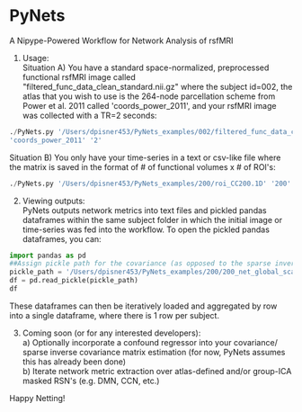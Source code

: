 # PyNets
A Nipype-Powered Workflow for Network Analysis of rsfMRI

1. Usage:\
Situation A) You have a standard space-normalized, preprocessed functional rsfMRI image called 
"filtered_func_data_clean_standard.nii.gz" where the subject id=002, the atlas that you wish to
use is the 264-node parcellation scheme from Power et al. 2011 called 'coords_power_2011', and
your rsfMRI image was collected with a TR=2 seconds:

```python
./PyNets.py '/Users/dpisner453/PyNets_examples/002/filtered_func_data_clean_standard.nii.gz' '002' \
'coords_power_2011' '2'
```

Situation B) You only have your time-series in a text or csv-like file where the matrix is saved
in the format of # of functional volumes x # of ROI's:

```python
./PyNets.py '/Users/dpisner453/PyNets_examples/200/roi_CC200.1D' '200'
```

2. Viewing outputs:\
PyNets outputs network metrics into text files and pickled pandas dataframes within the same subject folder 
in which the initial image or time-series was fed into the workflow. To open the pickled pandas dataframes, 
you can:

```python
import pandas as pd
##Assign pickle path for the covariance (as opposed to the sparse inverse covariance net)
pickle_path = '/Users/dpisner453/PyNets_examples/200/200_net_global_scalars_cov_200'
df = pd.read_pickle(pickle_path)
df
```

These dataframes can then be iteratively loaded and aggregated by row into a single dataframe, where there is 1 
row per subject.

3. Coming soon (or for any interested developers):\
a) Optionally incorporate a confound regressor into your covariance/ sparse inverse covariance matrix estimation (for now, PyNets assumes this has already been done)\
b) Iterate network metric extraction over atlas-defined and/or group-ICA masked RSN's (e.g. DMN, CCN, etc.)

Happy Netting!
